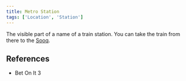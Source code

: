 ```yaml
---
title: Metro Station
tags: ['Location', 'Station']
---
```

The visible part of a name of a train station. You can take the train from there to the [Sooq](/_wiki/sooq.md).

## References
- Bet On It 3
